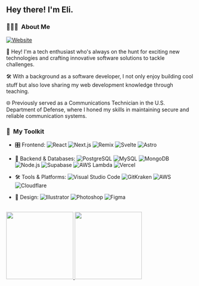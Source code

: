 <h2> Hey there! I'm Eli.</h2>

<h3> 👨🏻‍💻 &nbsp;About Me </h3>

<p align="left">
<a href="https://www.bateswebtech.com/"><img alt="Website" src="https://img.shields.io/badge/Website-www.bateswebtech.com-blue?style=flat-square&logo=google-chrome"></a>
</p>

👋 Hey! I'm a tech enthusiast who's always on the hunt for exciting new technologies and crafting innovative software solutions to tackle challenges.

🛠️ With a background as a software developer, I not only enjoy building cool stuff but also love sharing my web development knowledge through teaching.

🌐 Previously served as a Communications Technician in the U.S. Department of Defense, where I honed my skills in maintaining secure and reliable communication systems.

<h3> 🚀 &nbsp;My Toolkit</h3>

- 🎛️ Frontend:
  ![React](https://img.shields.io/badge/-React-333333?style=flat&logo=react)
  ![Next.js](https://img.shields.io/badge/-Next.js-333333?style=flat&logo=next.js)
  ![Remix](https://img.shields.io/badge/-Remix-333333?style=flat&logo=remix)
  ![Svelte](https://img.shields.io/badge/-Svelte-333333?style=flat&logo=svelte)
  ![Astro](https://img.shields.io/badge/-Astro-333333?style=flat&logo=astro)

- 💾 Backend & Databases:
  ![PostgreSQL](https://img.shields.io/badge/-PostgreSQL-333333?style=flat&logo=postgresql&logoColor=4169E1)
  ![MySQL](https://img.shields.io/badge/-MySQL-333333?style=flat&logo=mysql)
  ![MongoDB](https://img.shields.io/badge/-MongoDB-333333?style=flat&logo=mongodb)
  ![Node.js](https://img.shields.io/badge/-Node.js-333333?style=flat&logo=node.js)
  ![Supabase](https://img.shields.io/badge/-Supabase-333333?style=flat&logo=Supabase&logoColor=3ECF8E)
  ![AWS Lambda](https://img.shields.io/badge/-AWS%20Lambda-333333?style=flat&logo=awslambda&logoColor=FF9900)
  ![Vercel](https://img.shields.io/badge/-Vercel-333333?style=flat&logo=vercel&logoColor=000000)

- 🛠️ Tools & Platforms:
  ![Visual Studio Code](https://img.shields.io/badge/-Visual%20Studio%20Code-333333?style=flat&logo=visual-studio-code&logoColor=007ACC)
  ![GitKraken](https://img.shields.io/badge/-GitKraken-333333?style=flat&logo=gitkraken&logoColor=179287)
  ![AWS](https://img.shields.io/badge/-Amazon%20AWS-333333?style=flat&logo=amazonaws&logoColor=FF9900)
  ![Cloudflare](https://img.shields.io/badge/-Cloudflare-333333?style=flat&logo=cloudflare)

- 🎨 Design:
  ![Illustrator](https://img.shields.io/badge/-Illustrator-333333?style=flat&logo=adobe-illustrator)
  ![Photoshop](https://img.shields.io/badge/-Photoshop-333333?style=flat&logo=adobe-photoshop)
  ![Figma](https://img.shields.io/badge/-Figma-333333?style=flat&logo=figma)
<br/>

<a href="https://github.com/EliBates">
  <img height="180em" src="https://github-readme-stats.vercel.app/api?username=EliBates&theme=buefy&show_icons=true" />
  <img height="180em" src="https://github-readme-stats.vercel.app/api/top-langs/?username=EliBates&theme=buefy&layout=compact" />
</a>



